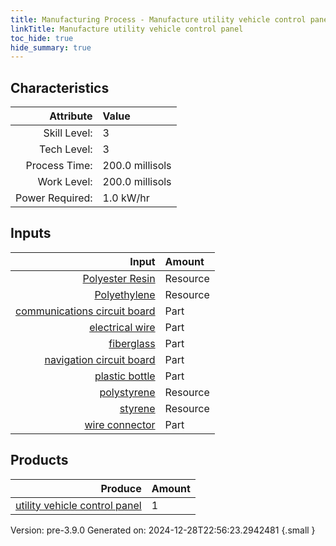 ```yaml
---
title: Manufacturing Process - Manufacture utility vehicle control panel
linkTitle: Manufacture utility vehicle control panel
toc_hide: true
hide_summary: true
---
```



## Characteristics

| Attribute      | Value |
|--------:|:------|
|Skill Level:|3|
|Tech Level:|3|
|Process Time:|200.0 millisols|
|Work Level:|200.0 millisols|
|Power Required:|1.0 kW/hr|

## Inputs

| Input      | Amount |
|--------:|:------|
|[Polyester Resin](/docs/definitions/resource/polyester-resin)|Resource|2.0 kg|
|[Polyethylene](/docs/definitions/resource/polyethylene)|Resource|0.5 kg|
|[communications circuit board](/docs/definitions/part/communications-circuit-board)|Part|1|
|[electrical wire](/docs/definitions/part/electrical-wire)|Part|2|
|[fiberglass](/docs/definitions/part/fiberglass)|Part|5|
|[navigation circuit board](/docs/definitions/part/navigation-circuit-board)|Part|1|
|[plastic bottle](/docs/definitions/part/plastic-bottle)|Part|1|
|[polystyrene](/docs/definitions/resource/polystyrene)|Resource|1.0 kg|
|[styrene](/docs/definitions/resource/styrene)|Resource|1.0 kg|
|[wire connector](/docs/definitions/part/wire-connector)|Part|5|

## Products


| Produce      | Amount |
|--------:|:------|
|[utility vehicle control panel](/docs/definitions/part/utility-vehicle-control-panel)|1|


Version: pre-3.9.0 Generated on: 2024-12-28T22:56:23.2942481
{.small }

